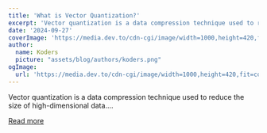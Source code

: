 ```yaml
---
title: 'What is Vector Quantization?'
excerpt: 'Vector quantization is a data compression technique used to reduce the size of high-dimensional data....'
date: '2024-09-27'
coverImage: 'https://media.dev.to/cdn-cgi/image/width=1000,height=420,fit=cover,gravity=auto,format=auto/https%3A%2F%2Fdev-to-uploads.s3.amazonaws.com%2Fuploads%2Farticles%2Fc9l3kb4gnkf0fifdy7tv.jpg'
author:
  name: Koders
  picture: "assets/blog/authors/koders.png"
ogImage:
  url: 'https://media.dev.to/cdn-cgi/image/width=1000,height=420,fit=cover,gravity=auto,format=auto/https%3A%2F%2Fdev-to-uploads.s3.amazonaws.com%2Fuploads%2Farticles%2Fc9l3kb4gnkf0fifdy7tv.jpg'
---
```


Vector quantization is a data compression technique used to reduce the size of high-dimensional data....

[Read more](https://dev.to/qdrant/what-is-vector-quantization-nna)
